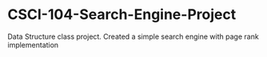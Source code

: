 # CSCI-104-Search-Engine-Project
Data Structure class project. Created a simple search engine with page rank implementation
